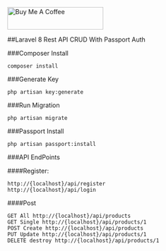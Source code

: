 <a href="https://www.buymeacoffee.com/jsafe00" target="_blank"><img src="https://cdn.buymeacoffee.com/buttons/default-black.png" alt="Buy Me A Coffee" style="height: 51px !important;width: 217px !important;" ></a>

##Laravel 8 Rest API CRUD With Passport Auth

###Composer Install
```
composer install
```

###Generate Key
```
php artisan key:generate
```

###Run Migration
```
php artisan migrate
```

###Passport Install
```
php artisan passport:install
```

###API EndPoints

####Register:
```
http://{localhost}/api/register
http://{localhost}/api/login
```
####Post
```
GET All http://{localhost}/api/products
GET Single http://{localhost}/api/products/1
POST Create http://{localhost}/api/products
PUT Update http://{localhost}/api/products/1
DELETE destroy http://{localhost}/api/products/1
```
